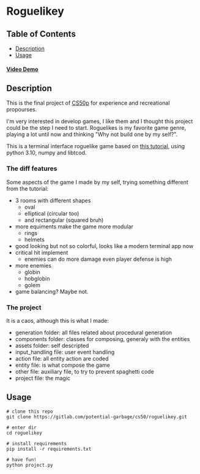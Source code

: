 # Roguelikey

## Table of Contents
  * [Description](#description)
  * [Usage](#usage)

#### [Video Demo](https://youtu.be/oQWMZNh5Ph8)

## Description

This is the final project of [CS50p](cs50.harvard.edu/python/) for experience and recreational propourses.

I'm very interested in develop games, I like them and I thought this project could be the step I need to start.
Roguelikes is my favorite game genre, playing a lot until now and thinking "Why not build one by my self?".

This is a terminal interface roguelike game based on [this tutorial](http://rogueliketutorials.com/tutorials/tcod/v2/),
using python 3.10, numpy and libtcod.

### The diff features
Some aspects of the game I made by my self, trying something different from the tutorial:
  - 3 rooms with different shapes
    - oval
    - elliptical (circular too)
    - and rectangular (squared bruh)
  - more equiments make the game more modular
    - rings
    - helmets
  - good looking but not so colorful, looks like a modern terminal app now
  - critical hit implement
    - enemies can do more damage even player defense is high
  - more enemies
    - globin
    - hobglobin
    - golem
  - game balancing? Maybe not.

### The project
It is a caos, although this is what I made:
  - generation folder: all files related about procedural generation 
  - components folder: classes for composing, generaly with the entities
  - assets folder: self descripted
  - input_handling file: user event handling
  - action file: all entity action are coded
  - entity file: is what compose the game
  - other file: auxiliary file, to try to prevent spaghetti code
  - project file: the magic

## Usage

```console
# clone this repo
git clone https://gitlab.com/potential-garbage/cs50/roguelikey.git

# enter dir
cd roguelikey

# install requirements
pip install -r requirements.txt

# have fun!
python project.py
```
